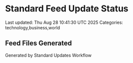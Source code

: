 # Standard Feed Update Status
Last updated: Thu Aug 28 10:41:30 UTC 2025
Categories: technology,business,world

## Feed Files Generated

Generated by Standard Updates Workflow
